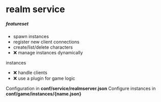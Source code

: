 # realm service
##### featureset
- spawn instances
- register new client connections
- create/list/delete characters
- :x: manage instances dynamically

instances
- :x: handle clients
- :x: use a plugin for game logic

Configuration in **conf/service/realmserver.json**
Configure instances in **conf/game/instances/{name.json}**
